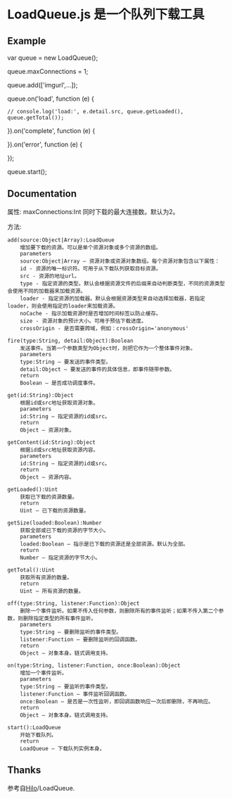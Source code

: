 # LoadQueue.js 是一个队列下载工具
## Example

var queue = new LoadQueue();

queue.maxConnections = 1;

queue.add(['imgurl',...]);

queue.on('load', function (e) {

    // console.log('load:', e.detail.src, queue.getLoaded(), queue.getTotal());

}).on('complete', function (e) {
    
}).on('error', function (e) {
    
});

queue.start();

## Documentation

属性:
    maxConnections:Int 同时下载的最大连接数。默认为2。

方法:

    add(source:Object|Array):LoadQueue
        增加要下载的资源。可以是单个资源对象或多个资源的数组。
        parameters
        source:Object|Array — 资源对象或资源对象数组。每个资源对象包含以下属性：
        id - 资源的唯一标识符。可用于从下载队列获取目标资源。
        src - 资源的地址url。
        type - 指定资源的类型。默认会根据资源文件的后缀来自动判断类型，不同的资源类型会使用不同的加载器来加载资源。
        loader - 指定资源的加载器。默认会根据资源类型来自动选择加载器，若指定loader，则会使用指定的loader来加载资源。
        noCache - 指示加载资源时是否增加时间标签以防止缓存。
        size - 资源对象的预计大小。可用于预估下载进度。
        crossOrigin - 是否需要跨域，例如：crossOrigin='anonymous'

    fire(type:String, detail:Object):Boolean
        发送事件。当第一个参数类型为Object时，则把它作为一个整体事件对象。
        parameters
        type:String — 要发送的事件类型。
        detail:Object — 要发送的事件的具体信息，即事件随带参数。
        return
        Boolean — 是否成功调度事件。
    
    get(id:String):Object
        根据id或src地址获取资源对象。
        parameters
        id:String — 指定资源的id或src。
        return
        Object — 资源对象。

    getContent(id:String):Object
        根据id或src地址获取资源内容。
        parameters
        id:String — 指定资源的id或src。
        return
        Object — 资源内容。
    
    getLoaded():Uint
        获取已下载的资源数量。
        return
        Uint — 已下载的资源数量。

    getSize(loaded:Boolean):Number
        获取全部或已下载的资源的字节大小。
        parameters
        loaded:Boolean — 指示是已下载的资源还是全部资源。默认为全部。
        return
        Number — 指定资源的字节大小。

    getTotal():Uint
        获取所有资源的数量。
        return
        Uint — 所有资源的数量。

    off(type:String, listener:Function):Object
        删除一个事件监听。如果不传入任何参数，则删除所有的事件监听；如果不传入第二个参数，则删除指定类型的所有事件监听。
        parameters
        type:String — 要删除监听的事件类型。
        listener:Function — 要删除监听的回调函数。
        return
        Object — 对象本身。链式调用支持。

    on(type:String, listener:Function, once:Boolean):Object
        增加一个事件监听。
        parameters
        type:String — 要监听的事件类型。
        listener:Function — 事件监听回调函数。
        once:Boolean — 是否是一次性监听，即回调函数响应一次后即删除，不再响应。
        return
        Object — 对象本身。链式调用支持。

    start():LoadQueue
        开始下载队列。
        return
        LoadQueue — 下载队列实例本身。

## Thanks

参考自[Hilo](http://hiloteam.github.io/Hilo/docs/api-zh/index.html)/LoadQueue.